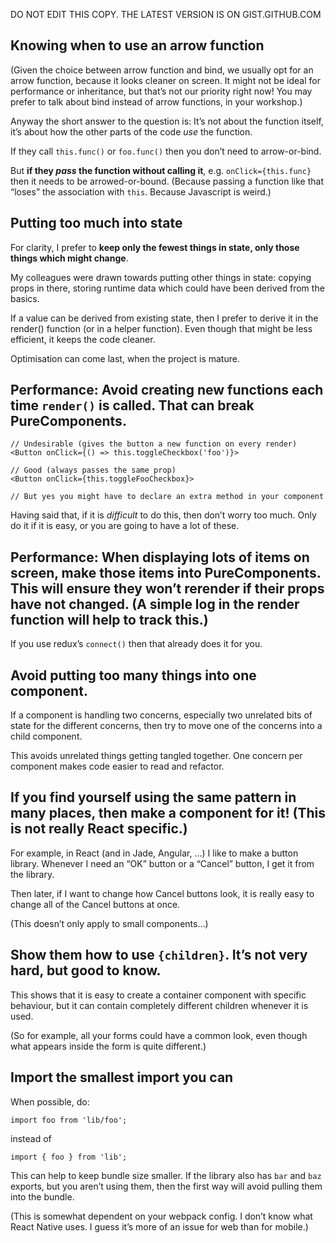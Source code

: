
DO NOT EDIT THIS COPY.  THE LATEST VERSION IS ON GIST.GITHUB.COM


## Knowing when to use an arrow function

(Given the choice between arrow function and bind, we usually opt for an arrow function, because it looks cleaner on screen. It might not be ideal for performance or inheritance, but that’s not our priority right now!  You may prefer to talk about bind instead of arrow functions, in your workshop.)

Anyway the short answer to the question is: It’s not about the function itself, it’s about how the other parts of the code _use_ the function.

If they call `this.func()` or `foo.func()` then you don’t need to arrow-or-bind.

But **if they _pass_ the function without calling it**, e.g. `onClick={this.func}` then it needs to be arrowed-or-bound. (Because passing a function like that “loses” the association with `this`. Because Javascript is weird.)


## Putting too much into state

For clarity, I prefer to **keep only the fewest things in state, only those things which might change**.

My colleagues were drawn towards putting other things in state: copying props in there, storing runtime data which could have been derived from the basics.

If a value can be derived from existing state, then I prefer to derive it in the render() function (or in a helper function). Even though that might be less efficient, it keeps the code cleaner.

Optimisation can come last, when the project is mature.


## Performance: Avoid creating **new functions** each time `render()` is called. That can break PureComponents.

```
// Undesirable (gives the button a new function on every render)
<Button onClick={() => this.toggleCheckbox('foo')}>

// Good (always passes the same prop)
<Button onClick={this.toggleFooCheckbox}>

// But yes you might have to declare an extra method in your component
```

Having said that, if it is _difficult_ to do this, then don’t worry too much.  Only do it if it is easy, or you are going to have a lot of these.


## Performance: When displaying lots of items on screen, make those items into **PureComponents**. This will ensure they won’t rerender if their props have not changed. (A simple log in the render function will help to track this.)

If you use redux’s `connect()` then that already does it for you.


## Avoid putting **too many things into one component**.

If a component is handling two concerns, especially two unrelated bits of state for the different concerns, then try to move one of the concerns into a child component.

This avoids unrelated things getting tangled together. One concern per component makes code easier to read and refactor.


## If you find yourself using the **same pattern** in many places, then make a component for it! (This is not really React specific.)

For example, in React (and in Jade, Angular, …) I like to make a button library. Whenever I need an “OK” button or a “Cancel” button, I get it from the library.

Then later, if I want to change how Cancel buttons look, it is really easy to change all of the Cancel buttons at once.

(This doesn’t only apply to small components…)


## Show them how to use `{children}`.  It’s not very hard, but good to know.

This shows that it is easy to create a container component with specific behaviour, but it can contain completely different children whenever it is used.

(So for example, all your forms could have a common look, even though what appears inside the form is quite different.)


## Import the smallest import you can

When possible, do:
```
import foo from 'lib/foo';
```
instead of
```
import { foo } from 'lib';
```

This can help to keep bundle size smaller. If the library also has `bar` and `baz` exports, but you aren’t using them, then the first way will avoid pulling them into the bundle.

(This is somewhat dependent on your webpack config. I don’t know what React Native uses. I guess it’s more of an issue for web than for mobile.)

